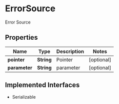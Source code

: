

# ErrorSource

Error Source

## Properties

Name | Type | Description | Notes
------------ | ------------- | ------------- | -------------
**pointer** | **String** | Pointer |  [optional]
**parameter** | **String** | parameter |  [optional]


## Implemented Interfaces

* Serializable


